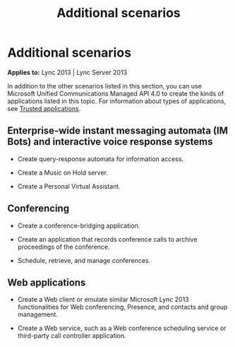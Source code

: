 ﻿---
title: Additional scenarios
TOCTitle: Additional scenarios
ms:assetid: a688141b-fdaa-41cd-9362-9f5afd854ed8
ms:mtpsurl: https://msdn.microsoft.com/library/Dn465957(v=office.15)
ms:contentKeyID: 57102658
ms.date: 07/25/2014
mtps_version: v=office.15
---

# Additional scenarios


**Applies to:** Lync 2013 | Lync Server 2013

 

In addition to the other scenarios listed in this section, you can use Microsoft Unified Communications Managed API 4.0 to create the kinds of applications listed in this topic. For information about types of applications, see [Trusted applications](trusted-applications.md).

## Enterprise-wide instant messaging automata (IM Bots) and interactive voice response systems

  - Create query-response automata for information access.

  - Create a Music on Hold server.

  - Create a Personal Virtual Assistant.

## Conferencing

  - Create a conference-bridging application.

  - Create an application that records conference calls to archive proceedings of the conference.

  - Schedule, retrieve, and manage conferences.

## Web applications

  - Create a Web client or emulate similar Microsoft Lync 2013 functionalities for Web conferencing, Presence, and contacts and group management.

  - Create a Web service, such as a Web conference scheduling service or third-party call controller application.

